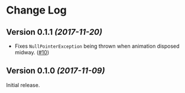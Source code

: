 Change Log
==========

Version 0.1.1 *(2017-11-20)*
----------------------------
* Fixes `NullPointerException` being thrown when animation disposed midway. ([#10](https://github.com/PSPDFKit-labs/VanGogh/issues/10))


Version 0.1.0 *(2017-11-09)*
----------------------------
Initial release.